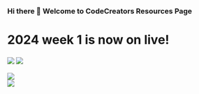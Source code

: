 ### Hi there 👋 Welcome to CodeCreators Resources Page

# 2024 week 1 is now on live!
### [![](https://img.shields.io/badge/Sign_up-A560E8?style=for-the-badge&logo=web&logoColor=white)](https://github.com/ccsheff24) [![](https://img.shields.io/badge/Learn_more-7AC70C?style=for-the-badge&logo=web&logoColor=white)](https://github.com/ccsheff24)

[![](https://img.shields.io/badge/linkedin-1CB0F6?style=for-the-badge&logo=linkedin&logoColor=white)](https://www.linkedin.com/school/ccsheff)<br>
[![](https://img.shields.io/badge/2024_course_resource-FFFFFF?style=for-the-badge&logo=website&logoColor=white)](https://github.com/ccsheff24)
<!--
**ccsheff/ccsheff** is a ✨ _special_ ✨ repository because its `README.md` (this file) appears on your GitHub profile.

Here are some ideas to get you started:

- 🔭 I’m currently working on ...
- 🌱 I’m currently learning ...
- 👯 I’m looking to collaborate on ...
- 🤔 I’m looking for help with ...
- 💬 Ask me about ...
- 📫 How to reach me: ...
- 😄 Pronouns: ...
- ⚡ Fun fact: ...
-->
